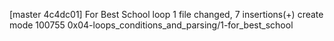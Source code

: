[master 4c4dc01] For Best School loop
 1 file changed, 7 insertions(+)
 create mode 100755 0x04-loops_conditions_and_parsing/1-for_best_school
